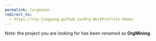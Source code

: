 ```yaml
---
permalink: /orgminer
redirect_to:
  - https://roy-jingyang.github.io/Org-WorkProfiles-demo/
---
```


Note: the project you are looking for has been renamed as **OrgMining**.
